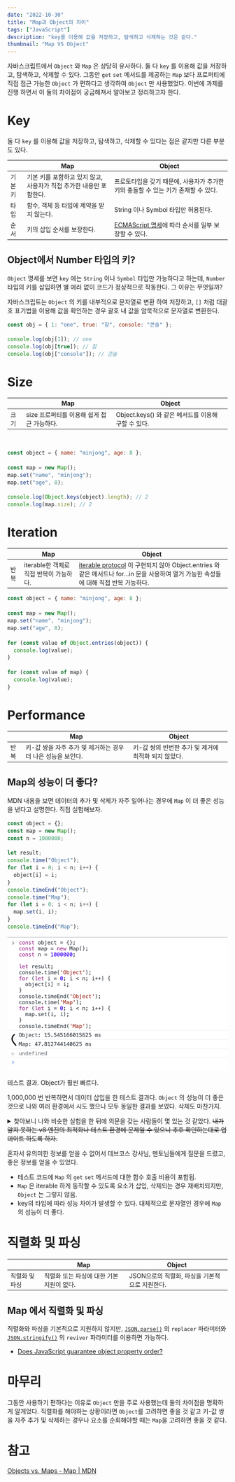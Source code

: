 ```yaml
---
date: "2022-10-30"
title: "Map과 Object의 차이"
tags: ["JavaScript"]
description: "key를 이용해 값을 저장하고, 탐색하고 삭제하는 것은 같다."
thumbnail: "Map VS Object"
---
```


자바스크립트에서 `Object` 와 `Map` 은 상당히 유사하다. 둘 다 `key` 를 이용해 값을 저장하고, 탐색하고, 삭제할 수 있다. 그동안 `get` `set` 메서드를 제공하는 `Map` 보다 프로퍼티에 직접 접근 가능한 `Object` 가 편하다고 생각하여 `Object` 만 사용했었다. 이번에 과제를 진행 하면서 이 둘의 차이점이 궁금해져서 알아보고 정리하고자 한다.

# Key

둘 다 `key` 를 이용해 값을 저장하고, 탐색하고, 삭제할 수 있다는 점은 같지만 다른 부분도 있다.

<table>
  <thead>
    <tr>
      <th class="w-20"></th>
      <th>Map</th>
      <th>Object</th>
    </tr>
  </thead>
  <tbody>
    <tr>
      <td>기본키</td>
      <td>기본 키를 포함하고 있지 않고, 사용자가 직접 추가한 내용만 포함한다.</td>
      <td>프로토타입을 갖기 때문에, 사용자가 추가한 키와 충돌할 수 있는 키가 존재할 수 있다.</td>
    </tr>
    <tr>
      <td>타입</td>
      <td>함수, 객체 등 타입에 제약을 받지 않는다.</td>
      <td>String 이나 Symbol 타입만 허용된다.</td>
    </tr>
    <tr>
      <td>순서</td>
      <td>키의 삽입 순서를 보장한다.</td>
      <td><a href="https://tc39.es/ecma262/#sec-ordinaryownpropertykeys%EC%97%90" target="_blank" rel="nofollow">ECMAScript 명세</a>에 따라 순서를 일부 보장할 수 있다.</td>
    </tr>
  </tbody>
</table>

## Object에서 Number 타입의 키?

`Object` 명세를 보면 `key` 에는 `String` 이나 `Symbol` 타입만 가능하다고 하는데, `Number` 타입의 키를 삽입하면 별 에러 없이 코드가 정상적으로 작동한다. 그 이유는 무엇일까?

자바스크립트는 `Object` 의 키를 내부적으로 문자열로 변환 하여 저장하고, `[]` 처럼 대괄호 표기법을 이용해 값을 확인하는 경우 괄호 내 값을 암묵적으로 문자열로 변환한다.

```jsx
const obj = { 1: "one", true: "참", console: "콘솔" };

console.log(obj[1]); // one
console.log(obj[true]); // 참
console.log(obj["console"]); // 콘솔
```

# Size

<table>
  <thead>
    <tr>
      <th class="w-20"></th>
      <th>Map</th>
      <th>Object</th>
    </tr>
  </thead>
  <tbody>
    <tr>
      <td>크기</td>
      <td>size 프로퍼티를 이용해 쉽게 접근 가능하다.</td>
      <td>Object.keys() 와 같은 메서드를 이용해 구할 수 있다.</td>
    </tr>
  </tbody>
</table>

<br />

```jsx
const object = { name: "minjong", age: 8 };

const map = new Map();
map.set("name", "minjong");
map.set("age", 8);

console.log(Object.keys(object).length); // 2
console.log(map.size); // 2
```

# Iteration

<table>
  <thead>
    <tr>
      <th class="w-20"></th>
      <th>Map</th>
      <th>Object</th>
    </tr>
  </thead>
  <tbody>
    <tr>
      <td>반복</td>
      <td>iterable한 객체로 직접 반복이 가능하다.</td>
      <td><a href="https://developer.mozilla.org/en-US/docs/Web/JavaScript/Reference/Iteration_protocols#the_iterable_protocol" target="_blank" rel="nofollow">iterable protocol</a> 이 구현되지 않아 Object.entries 와 같은 메서드나 for...in 문을 사용하여 열거 가능한 속성들에 대해 직접 반복 가능하다.</td>
    </tr>
  </tbody>
</table>

```jsx
const object = { name: "minjong", age: 8 };

const map = new Map();
map.set("name", "minjong");
map.set("age", 8);

for (const value of Object.entries(object)) {
  console.log(value);
}

for (const value of map) {
  console.log(value);
}
```

# Performance

<table>
  <thead>
    <tr>
      <th class="w-20"></th>
      <th>Map</th>
      <th>Object</th>
    </tr>
  </thead>
  <tbody>
    <tr>
      <td>반복</td>
      <td>키-값 쌍을 자주 추가 및 제거하는 경우 더 나은 성능을 보인다.</td>
      <td>키-값 쌍의 빈번한 추가 및 제거에 최적화 되지 않았다.</td>
    </tr>
  </tbody>
</table>

## Map의 성능이 더 좋다?

MDN 내용을 보면 데이터의 추가 및 삭제가 자주 일어나는 경우에 `Map` 이 더 좋은 성능을 낸다고 설명한다. 직접 실험해보자.

```jsx
const object = {};
const map = new Map();
const n = 1000000;

let result;
console.time("Object");
for (let i = 0; i < n; i++) {
  object[i] = i;
}
console.timeEnd("Object");
console.time("Map");
for (let i = 0; i < n; i++) {
  map.set(i, i);
}
console.timeEnd("Map");
```

![테스트 결과. Object가 훨씬 빠르다.](/public/images/post/20221030-compare-map-and-object/result.png)

테스트 결과. Object가 훨씬 빠르다.

1,000,000 번 반복하면서 데이터 삽입을 한 테스트 결과다. `Object` 의 성능이 더 좋은 것으로 나와 여러 환경에서 시도 했으나 모두 동일한 결과를 보였다. 삭제도 마찬가지.

<details>
<summary>찾아보니 나와 비슷한 실험을 한 뒤에 의문을 갖는 사람들이 몇 있는 것 같았다. <s>내가 알지 못하는 v8 엔진의 최적화나 테스트 환경에 문제일 수 있으니 추후 확인하는대로 업데이트 하도록 하자.</s></summary>

  <ul>
    <li href="https://stackoverflow.com/questions/32886522/javascript-objects-vs-map-performance-chrome-v8-node-js"><a>Javascript Objects vs Map performance (Chrome, V8, Node JS)</a></li>
    <li><a href="https://stackoverflow.com/questions/66931535/javascript-object-vs-map-set-key-lookup-performance">Javascript Object vs Map/Set key lookup performance</a></li>
  </ul>

</details>

혼자서 유의미한 정보를 얻을 수 없어서 데브코스 강사님, 멘토님들에게 질문을 드렸고, 좋은 정보를 얻을 수 있었다.

- 테스트 코드에 `Map` 의 `get` `set` 메서드에 대한 함수 호출 비용이 포함됨.
- `Map` 은 iterable 하게 동작할 수 있도록 요소가 삽입, 삭제되는 경우 재배치되지만, `Object` 는 그렇지 않음.
- key의 타입에 따라 성능 차이가 발생할 수 있다. 대체적으로 문자열인 경우에 `Map` 의 성능이 더 좋다.

# 직렬화 및 파싱

<table>
  <thead>
    <tr>
      <th class="w-22"></th>
      <th>Map</th>
      <th>Object</th>
    </tr>
  </thead>
  <tbody>
    <tr>
      <td>직렬화 및 파싱</td>
      <td>직렬화 또는 파싱에 대한 기본 지원이 없다.</td>
      <td>JSON으로의 직렬화, 파싱을 기본적으로 지원한다.</td>
    </tr>
  </tbody>
</table>

## Map 에서 직렬화 및 파싱

직렬화와 파싱을 기본적으로 지원하지 않지만, [`JSON.parse()`](https://developer.mozilla.org/ko/docs/Web/JavaScript/Reference/Global_Objects/JSON/parse) 의 `replacer` 파라미터와 [`JSON.stringify()`](https://developer.mozilla.org/ko/docs/Web/JavaScript/Reference/Global_Objects/JSON/stringify) 의 `reviver` 파라미터를 이용하면 가능하다.

- [Does JavaScript guarantee object property order?](https://stackoverflow.com/questions/5525795/does-javascript-guarantee-object-property-order/38218582#38218582)

# 마무리

그동안 사용하기 편하다는 이유로 `Object` 만을 주로 사용했는데 둘의 차이점을 명확하게 알게었다. 직렬화를 해야하는 상황이라면 `Object`를 고려하면 좋을 것 같고 키-값 쌍을 자주 추가 및 삭제하는 경우나 요소를 순회해야할 때는 `Map`을 고려하면 좋을 것 같다.

# 참고

[Objects vs. Maps - Map | MDN](https://developer.mozilla.org/en-US/docs/Web/JavaScript/Reference/Global_Objects/Map#objects_vs._maps)
